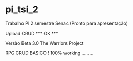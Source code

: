 # pi_tsi_2
Trabalho PI 2 semestre Senac (Pronto para apresentação)

Upload CRUD *** OK *** 

Versào Beta 3.0
The Warriors Project 

RPG CRUD BASICO !
100% working .........

